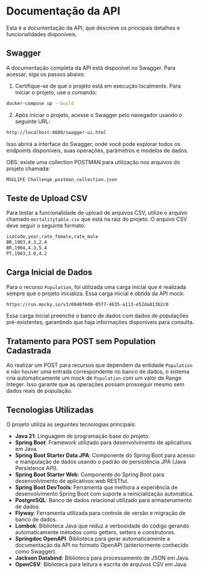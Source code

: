 # Documentação da API

Esta é a documentação da API, que descreve os principais detalhes e funcionalidades disponíveis.

## Swagger

A documentação completa da API está disponível no Swagger. Para acessar, siga os passos abaixo:

1. Certifique-se de que o projeto está em execução localmente. Para iniciar o projeto, use o comando:



```bash
docker-compose up --build
```


2. Após iniciar o projeto, acesse o Swagger pelo navegador usando o seguinte URL:
```bash
http://localhost:8080/swagger-ui.html
```
Isso abrirá a interface do Swagger, onde você pode explorar todos os endpoints disponíveis, suas operações, parâmetros e modelos de dados.

OBS: existe uma collection POSTMAN para utilização nos arquivos do projeto chamada:

```bash
MSGLIFE Challenge.postman_collection.json
```

## Teste de Upload CSV

Para testar a funcionalidade de upload de arquivos CSV, utilize o arquivo chamado `mortalitytable.csv` que está na raiz do projeto. O arquivo CSV deve seguir o seguinte formato:
```bash
isoCode,year,rate_female,rate_male
BR,1903,4.3,2.4
BR,1904,4.3,5.4
PT,1903,3.0,4.2
```

## Carga Inicial de Dados

Para o recurso `Population`, foi utilizada uma carga inicial que é realizada sempre que o projeto inicializa. Essa carga inicial é obtida da API mock:
```bash
https://run.mocky.io/v3/0040f608-05f7-4635-a113-e52da013b2c0
```


Essa carga inicial preenche o banco de dados com dados de populações pré-existentes, garantindo que haja informações disponíveis para consulta.

## Tratamento para POST sem Population Cadastrada

Ao realizar um POST para recursos que dependem da entidade `Population` e não houver uma entrada correspondente no banco de dados, o sistema cria automaticamente um mock de `Population` com um valor de Range Integer. Isso garante que as operações possam prosseguir mesmo sem dados reais de população.


## Tecnologias Utilizadas

O projeto utiliza as seguintes tecnologias principais:

- **Java 21**: Linguagem de programação base do projeto.
- **Spring Boot**: Framework utilizado para desenvolvimento de aplicativos em Java.
- **Spring Boot Starter Data JPA**: Componente do Spring Boot para acesso e manipulação de dados usando o padrão de persistência JPA (Java Persistence API).
- **Spring Boot Starter Web**: Componente do Spring Boot para desenvolvimento de aplicativos web RESTful.
- **Spring Boot DevTools**: Ferramenta que melhora a experiência de desenvolvimento Spring Boot com suporte a reinicialização automática.
- **PostgreSQL**: Banco de dados relacional utilizado para armazenamento de dados.
- **Flyway**: Ferramenta utilizada para controle de versão e migração de banco de dados.
- **Lombok**: Biblioteca Java que reduz a verbosidade do código gerando automaticamente métodos como getters, setters e construtores.
- **Springdoc OpenAPI**: Biblioteca para gerar automaticamente a documentação da API no formato OpenAPI (anteriormente conhecido como Swagger).
- **Jackson Databind**: Biblioteca para processamento de JSON em Java.
- **OpenCSV**: Biblioteca para leitura e escrita de arquivos CSV em Java.


